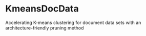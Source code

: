 # KmeansDocData
Accelerating K-means clustering for document data sets with an architecture-friendly pruning method
